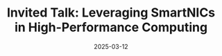---
title: "Invited Talk: Leveraging SmartNICs in High-Performance Computing"
collection: talks
permalink: /talks/2025-03-12-Invited-Talk-Leveraging-SmartNICs-in-High-Performance-Computing
type: "seminar"
location: "Technical University of Munich, Garching near Munich, Germany"
date: 2025-03-12
venue: 'Academic Salon on High-Performance Ethernet: Host Networking and Monitoring'
url: 'https://https://hedgedoc.net.in.tum.de/s/v3jyq1HkS'
---